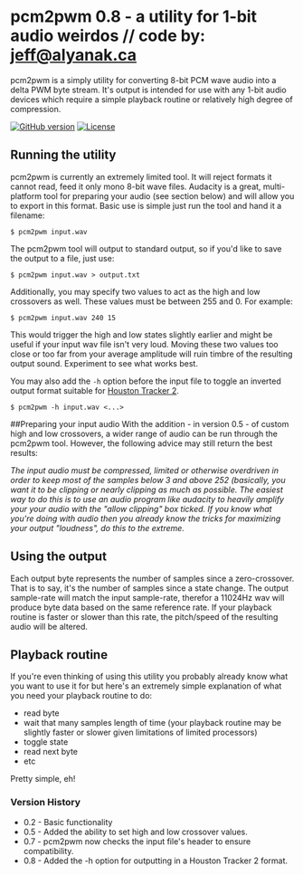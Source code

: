 # pcm2pwm 0.8 - a utility for 1-bit audio weirdos   // code by:  jeff@alyanak.ca
pcm2pwm is a simply utility for converting 8-bit PCM wave audio into a delta PWM byte stream.
It's output is intended for use with any 1-bit audio devices which require a simple playback
routine or relatively high degree of compression.

[![GitHub version](https://img.shields.io/github/release-pre/jeffalyanak/pcm2pwm.svg)](https://github.com/jeffalyanak/pcm2pwm/releases/latest)
[![License](https://img.shields.io/github/license/jeffalyanak/pcm2pwm.svg)](https://github.com/jeffalyanak/pcm2pwm/blob/development/LICENSE.txt)

## Running the utility
pcm2pwm is currently an extremely limited tool. It will reject formats it cannot read, feed it
only mono 8-bit wave files. Audacity is a great, multi-platform tool for preparing your audio
(see section below) and will allow you to export in this format. Basic use is simple just run
the tool and hand it a filename:

`$ pcm2pwm input.wav`

The pcm2pwm tool will output to standard output, so if you'd like to save the output
to a file, just use:

`$ pcm2pwm input.wav > output.txt`

Additionally, you may specify two values to act as the high and low crossovers as well. These
values must be between 255 and 0. For example:

`$ pcm2pwm input.wav 240 15`

This would trigger the high and low states slightly earlier and might be useful if your input
wav file isn't very loud. Moving these two values too close or too far from your average
amplitude will ruin timbre of the resulting output sound. Experiment to see what works best.

You may also add the `-h` option before the input file to toggle an inverted output format suitable for [Houston Tracker 2](https://github.com/utz82/HoustonTracker2).

`$ pcm2pwm -h input.wav <...>`

##Preparing your input audio
With the addition - in version 0.5 - of custom high and low crossovers, a wider range of
audio can be run through the pcm2pwm tool. However, the following advice may still return
the best results:

  _The input audio must be compressed, limited or otherwise overdriven in order to keep 
  most of the samples below 3 and above 252 (basically, you want it to be clipping or
  nearly clipping as much as possible. The easiest way to do this is to use an audio
  program like audacity to heavily amplify your your audio with the "allow clipping"
  box ticked. If you know what you're doing with audio then you already know the tricks
  for maximizing your output "loudness", do this to the extreme._


## Using the output
Each output byte represents the number of samples since a zero-crossover. That is
to say, it's the number of samples since a state change. The output sample-rate will
match the input sample-rate, therefor a 11024Hz wav will produce byte data based on
the same reference rate. If your playback routine is faster or slower than this rate,
the pitch/speed of the resulting audio will be altered.


## Playback routine
If you're even thinking of using this utility you probably already know what you want
to use it for but here's an extremely simple explanation of what you need your playback
routine to do:

  * read byte
  * wait that many samples length of time (your playback routine may be slightly faster or slower given limitations of limited processors)
  * toggle state
  * read next byte
  * etc

Pretty simple, eh!

### Version History

  * 0.2 - Basic functionality
  * 0.5 - Added the ability to set high and low crossover values.
  * 0.7 - pcm2pwm now checks the input file's header to ensure compatibility.
  * 0.8 - Added the -h option for outputting in a Houston Tracker 2 format.
